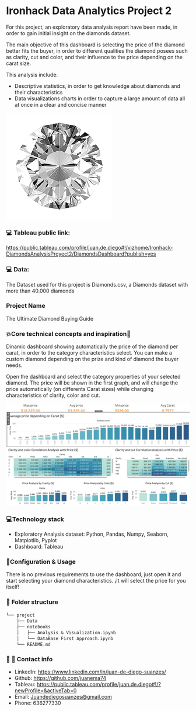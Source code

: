 # Ironhack Data Analytics Project 2
For this project, an exploratory data analysis report have been made, in order to gain initial insight on the diamonds dataset.

The main objective of this dashboard is selecting the price of the diamond better fits the buyer, in order to different qualities the diamond posees such as clarity, cut and color, and their influence to the price depending on the carat size.

This analysis include:
- Descriptive statistics, in order to get knowledge about diamonds and their characteristics
- Data visualizations charts in order to capture a large amount of data all at once in a clear and concise manner

![diamonds](diamond.png)


### 💻 **Tableau public link:**
https://public.tableau.com/profile/juan.de.diego#!/vizhome/Ironhack-DiamondsAnalysisProyect2/DiamondsDashboard?publish=yes

### 💻 **Data**:
The Dataset used for this project is Diamonds.csv, a Diamonds dataset with more than 40.000 diamonds

### **Project Name**
The Ultimate Diamond Buying Guide

### 💥**Core technical concepts and inspiration🏃**
Dinamic dashboard showing automatically the price of the diamond per carat, in order to the category characteristics select.
You can make a custom diamond depending on the prize and kind of diamond the buyer needs.

Open the dashboard and select the category properties of your selected diamond. The price will be shown in the first graph, and will change the price automatically (on differents Carat sizes) while changing characteristics of clarity, color and cut.

![ddashboard](Tableau_SS.png)


### 💻**Technology stack**
- Exploratory Analysis dataset: Python, Pandas, Numpy, Seaborn, Matplotlib, Pyplot
- Dashboard: Tableau

### 🔧**Configuration & Usage**
There is no previous requirements to use the dashboard, just open it and start selecting your diamond characteristics.
¡It will select the price for you itself!

### 📁 **Folder structure**
```
└── project
    ├── Data
    ├── notebooks
    │   ├── Analysis & Visualization.ipynb
    │   └── DataBase First Approach.ipynb
    └── README.md
```

### 💌 :link: **Contact info**
- LinkedIn: https://www.linkedin.com/in/juan-de-diego-suanzes/
- Github: https://github.com/juanema74
- Tableau: https://public.tableau.com/profile/juan.de.diego#!/?newProfile=&activeTab=0
- Email: Juandediegosuanzes@gmail.com
- Phone: 636277330